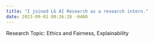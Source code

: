 ```yaml
---
title: "I joined LG AI Research as a research intern."
date: 2023-09-01 08:26:28 -0400
---
```

Research Topic: Ethics and Fairness, Explainability  


